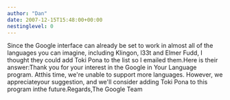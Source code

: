 ```yaml
---
author: "Dan"
date: 2007-12-15T15:48:00+00:00
nestinglevel: 0
---
```

Since the Google interface can already be set to work in almost all of the languages you can imagine, including Klingon, l33t and Elmer Fudd, I thought they could add Toki Pona to the list so I emailed them.Here is their answer:Thank you for your interest in the Google in Your Language program. Atthis time, we're unable to support more languages. However, we appreciateyour suggestion, and we'll consider adding Toki Pona to this program inthe future.Regards,The Google Team